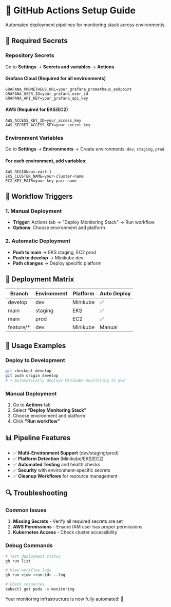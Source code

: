 # 🚀 GitHub Actions Setup Guide

Automated deployment pipelines for monitoring stack across environments.

## 🔐 Required Secrets

### Repository Secrets
Go to **Settings** → **Secrets and variables** → **Actions**

#### Grafana Cloud (Required for all environments)
```
GRAFANA_PROMETHEUS_URL=your_grafana_prometheus_endpoint
GRAFANA_USER_ID=your_grafana_user_id
GRAFANA_API_KEY=your_grafana_api_key
```

#### AWS (Required for EKS/EC2)
```
AWS_ACCESS_KEY_ID=your_access_key
AWS_SECRET_ACCESS_KEY=your_secret_key
```

### Environment Variables
Go to **Settings** → **Environments** → Create environments: `dev`, `staging`, `prod`

#### For each environment, add variables:
```
AWS_REGION=us-east-1
EKS_CLUSTER_NAME=your-cluster-name
EC2_KEY_PAIR=your-key-pair-name
```

## 🔄 Workflow Triggers

### 1. Manual Deployment
- **Trigger**: Actions tab → "Deploy Monitoring Stack" → Run workflow
- **Options**: Choose environment and platform

### 2. Automatic Deployment
- **Push to main** → EKS staging, EC2 prod
- **Push to develop** → Minikube dev
- **Path changes** → Deploy specific platform

## 🎯 Deployment Matrix

| Branch | Environment | Platform | Auto Deploy |
|--------|-------------|----------|-------------|
| develop | dev | Minikube | ✅ |
| main | staging | EKS | ✅ |
| main | prod | EC2 | ✅ |
| feature/* | dev | Minikube | Manual |

## 🚀 Usage Examples

### Deploy to Development
```bash
git checkout develop
git push origin develop
# → Automatically deploys Minikube monitoring to dev
```

### Manual Deployment
1. Go to **Actions** tab
2. Select **"Deploy Monitoring Stack"**
3. Choose environment and platform
4. Click **"Run workflow"**

## 📊 Pipeline Features

- ✅ **Multi-Environment Support** (dev/staging/prod)
- ✅ **Platform Detection** (Minikube/EKS/EC2)
- ✅ **Automated Testing** and health checks
- ✅ **Security** with environment-specific secrets
- ✅ **Cleanup Workflows** for resource management

## 🔍 Troubleshooting

### Common Issues
1. **Missing Secrets** - Verify all required secrets are set
2. **AWS Permissions** - Ensure IAM user has proper permissions
3. **Kubernetes Access** - Check cluster accessibility

### Debug Commands
```bash
# Test deployment status
gh run list

# View workflow logs
gh run view <run-id> --log

# Check resources
kubectl get pods -n monitoring
```

Your monitoring infrastructure is now fully automated! 🎉
